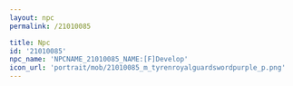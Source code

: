 ```yaml
---
layout: npc
permalink: /21010085

title: Npc
id: '21010085'
npc_name: 'NPCNAME_21010085_NAME:[F]Develop'
icon_url: 'portrait/mob/21010085_m_tyrenroyalguardswordpurple_p.png'
---
```


